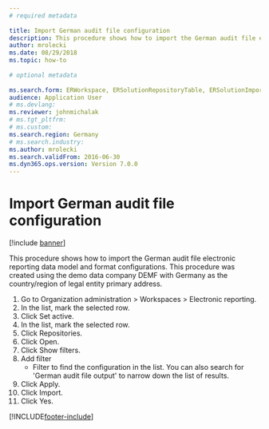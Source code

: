 ```yaml
--- 
# required metadata 
 
title: Import German audit file configuration
description: This procedure shows how to import the German audit file electronic reporting data model and format configurations. 
author: mrolecki
ms.date: 08/29/2018
ms.topic: how-to 
 
# optional metadata 
 
ms.search.form: ERWorkspace, ERSolutionRepositoryTable, ERSolutionImport   
audience: Application User 
# ms.devlang:  
ms.reviewer: johnmichalak
# ms.tgt_pltfrm:  
# ms.custom:  
ms.search.region: Germany
# ms.search.industry: 
ms.author: mrolecki
ms.search.validFrom: 2016-06-30 
ms.dyn365.ops.version: Version 7.0.0 
---
```

# Import German audit file configuration

[!include [banner](../../includes/banner.md)]

This procedure shows how to import the German audit file electronic reporting data model and format configurations. This procedure was created using the demo data company DEMF with Germany as the country/region of legal entity primary address.

1. Go to Organization administration > Workspaces > Electronic reporting.
2. In the list, mark the selected row.
3. Click Set active.
4. In the list, mark the selected row.
5. Click Repositories.
6. Click Open.
7. Click Show filters.
8. Add filter
    * Filter to find the configuration in the list. You can also search for 'German audit file output' to narrow down the list of results.  
9. Click Apply.
10. Click Import.
11. Click Yes.



[!INCLUDE[footer-include](../../../includes/footer-banner.md)]